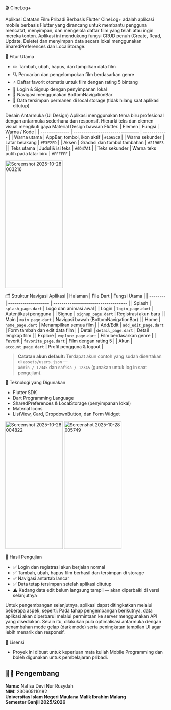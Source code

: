 🎬 CineLog+

Aplikasi Catatan Film Pribadi Berbasis Flutter
CineLog+ adalah aplikasi mobile berbasis Flutter yang dirancang untuk membantu pengguna mencatat, menyimpan, dan mengelola daftar film yang telah atau ingin mereka tonton.
Aplikasi ini mendukung fungsi CRUD penuh (Create, Read, Update, Delete) dan menyimpan data secara lokal menggunakan SharedPreferences dan LocalStorage.

🧩 Fitur Utama
- ✏️ Tambah, ubah, hapus, dan tampilkan data film
- 🔍 Pencarian dan pengelompokan film berdasarkan genre
- ⭐ Daftar favorit otomatis untuk film dengan rating 5 bintang
- 👤 Login & Signup dengan penyimpanan lokal
- 📱 Navigasi menggunakan BottomNavigationBar
- 💾 Data tersimpan permanen di local storage (tidak hilang saat aplikasi ditutup)

Desain Antarmuka (UI Design)
Aplikasi menggunakan tema biru profesional dengan antarmuka sederhana dan responsif.
Hierarki teks dan elemen visual mengikuti gaya Material Design bawaan Flutter.
| Elemen         | Fungsi                           | Warna / Kode |
| -------------- | -------------------------------- | ------------ |
| Warna utama    | AppBar, tombol, ikon aktif       | `#1565C0`    |
| Warna sekunder | Latar belakang                   | `#E3F2FD`    |
| Aksen          | Gradasi dan tombol tambahan      | `#2196F3`    |
| Teks utama     | Judul & isi teks                 | `#0D47A1`    |
| Teks sekunder  | Warna teks putih pada latar biru | `#FFFFFF`    |

<img width="180" height="400" alt="Screenshot 2025-10-28 003216" src="https://github.com/user-attachments/assets/1607f27f-8c35-41d9-bb6b-484b2bd2f94e" />



🗂️ Struktur Navigasi Aplikasi
| Halaman  | File Dart            | Fungsi Utama                         |
| -------- | -------------------- | ------------------------------------ |
| Splash   | `splash_page.dart`   | Logo dan animasi awal                |
| Login    | `login_page.dart`    | Autentikasi pengguna                 |
| Signup   | `signup_page.dart`   | Registrasi akun baru                 |
| Main     | `main_page.dart`     | Navigasi bawah (BottomNavigationBar) |
| Home     | `home_page.dart`     | Menampilkan semua film               |
| Add/Edit | `add_edit_page.dart` | Form tambah dan edit data film       |
| Detail   | `detail_page.dart`   | Detail lengkap film                  |
| Explore  | `explore_page.dart`  | Film berdasarkan genre               |
| Favorit  | `favorite_page.dart` | Film dengan rating 5                 |
| Akun     | `account_page.dart`  | Profil pengguna & logout             |

> **Catatan akun default:** Terdapat akun contoh yang sudah disertakan di `assets/users.json` —  
> `admin / 12345` dan `nafisa / 12345` (gunakan untuk log in saat pengujian).

🧠 Teknologi yang Digunakan
- Flutter SDK
- Dart Programming Language
- SharedPreferences & LocalStorage (penyimpanan lokal)
- Material Icons
- ListView, Card, DropdownButton, dan Form Widget
<img width="180" height="400" alt="Screenshot 2025-10-28 004822" src="https://github.com/user-attachments/assets/eb5c6790-1299-4b7b-8a13-3d4e1648a138" />
<img width="180" height="400" alt="Screenshot 2025-10-28 005749" src="https://github.com/user-attachments/assets/b976ba43-e7e2-4d21-bb46-5c1f07d24e4c" />

🧪 Hasil Pengujian
- ✅ Login dan registrasi akun berjalan normal
- ✅ Tambah, ubah, hapus film berhasil dan tersimpan di storage
- ✅ Navigasi antartab lancar
- ✅ Data tetap tersimpan setelah aplikasi ditutup
- ⚠️ Kadang data edit belum langsung tampil — akan diperbaiki di versi selanjutnya

Untuk pengembangan selanjutnya, aplikasi dapat ditingkatkan melalui beberapa aspek, 
seperti: Pada tahap pengembangan berikutnya, data aplikasi akan diperbarui melalui permintaan ke server menggunakan API yang disediakan. Selain itu, dilakukan pula optimalisasi antarmuka dengan penambahan mode gelap (dark mode) serta peningkatan tampilan UI agar lebih menarik dan responsif.  

📁 Lisensi
- Proyek ini dibuat untuk keperluan mata kuliah Mobile Programming dan boleh digunakan untuk pembelajaran pribadi.

## 👩‍💻 Pengembang
**Nama:** Nafisa Devi Nur Rusydah  
**NIM:** 230605110182    
**Universitas Islam Negeri Maulana Malik Ibrahim Malang**  
**Semester Ganjil 2025/2026**






